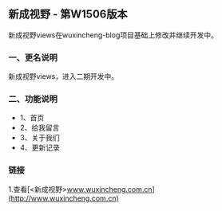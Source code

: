 新成视野 - 第W1506版本
----------------------------------- 
新成视野views在wuxincheng-blog项目基础上修改并继续开发中。

### 一、更名说明 
新成视野views，进入二期开发中。

### 二、功能说明
<ul>
<li>1、首页</li>
<li>2、给我留言</li>
<li>3、关于我们</li>
<li>4、更新记录</li>
</ul>

### 链接  
1.查看[<新成视野>www.wuxincheng.com.cn](http://www.wuxincheng.com.cn)<br />

